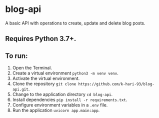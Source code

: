 # blog-api
A basic API with operations to create, update and delete blog posts.

## Requires Python 3.7+. 

## To run:
1. Open the Terminal.
2. Create a virtual environment `python3 -m venv venv`.
3. Activate the virtual environment.
4. Clone the repository `git clone https://github.com/k-hari-93/blog-api.git`.
5. Change to the application directory `cd blog-api`.
6. Install dependencies `pip install -r requirements.txt`.
7. Configure environment variables in a `.env` file.
8. Run the application `uvicorn app.main:app`.
